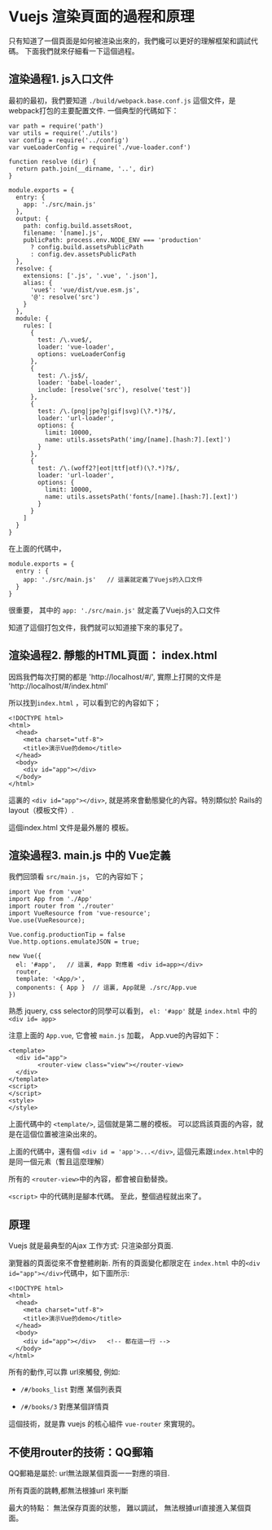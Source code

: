 # Vuejs 渲染頁面的過程和原理

只有知道了一個頁面是如何被渲染出來的，我們纔可以更好的理解框架和調試代碼。 下面我們就來仔細看一下這個過程。

## 渲染過程1. js入口文件

最初的最初，我們要知道  `./build/webpack.base.conf.js` 這個文件，是webpack打包的主要配置文件. 一個典型的代碼如下：

```
var path = require('path')
var utils = require('./utils')
var config = require('../config')
var vueLoaderConfig = require('./vue-loader.conf')

function resolve (dir) {
  return path.join(__dirname, '..', dir)
}

module.exports = {
  entry: {
    app: './src/main.js'
  },
  output: {
    path: config.build.assetsRoot,
    filename: '[name].js',
    publicPath: process.env.NODE_ENV === 'production'
      ? config.build.assetsPublicPath
      : config.dev.assetsPublicPath
  },
  resolve: {
    extensions: ['.js', '.vue', '.json'],
    alias: {
      'vue$': 'vue/dist/vue.esm.js',
      '@': resolve('src')
    }
  },
  module: {
    rules: [
      {
        test: /\.vue$/,
        loader: 'vue-loader',
        options: vueLoaderConfig
      },
      {
        test: /\.js$/,
        loader: 'babel-loader',
        include: [resolve('src'), resolve('test')]
      },
      {
        test: /\.(png|jpe?g|gif|svg)(\?.*)?$/,
        loader: 'url-loader',
        options: {
          limit: 10000,
          name: utils.assetsPath('img/[name].[hash:7].[ext]')
        }
      },
      {
        test: /\.(woff2?|eot|ttf|otf)(\?.*)?$/,
        loader: 'url-loader',
        options: {
          limit: 10000,
          name: utils.assetsPath('fonts/[name].[hash:7].[ext]')
        }
      }
    ]
  }
}

```

在上面的代碼中，

```
module.exports = {
  entry : {
    app: './src/main.js'   // 這裏就定義了Vuejs的入口文件
  }
}
```

很重要， 其中的 `app: './src/main.js'` 就定義了Vuejs的入口文件

知道了這個打包文件，我們就可以知道接下來的事兒了。

## 渲染過程2. 靜態的HTML頁面： index.html

因爲我們每次打開的都是 'http://localhost/#/', 實際上打開的文件是 'http://localhost/#/index.html'

所以找到`index.html` ，可以看到它的內容如下；

```
<!DOCTYPE html>
<html>
  <head>
    <meta charset="utf-8">
    <title>演示Vue的demo</title>
  </head>
  <body>
    <div id="app"></div>
  </body>
</html>
```

這裏的  `<div id="app"></div>`, 就是將來會動態變化的內容。特別類似於 Rails的 layout（模板文件）. 

這個index.html 文件是最外層的 模板。 

## 渲染過程3. main.js 中的 Vue定義

我們回頭看 `src/main.js`， 它的內容如下；

```
import Vue from 'vue'
import App from './App'
import router from './router'
import VueResource from 'vue-resource';
Vue.use(VueResource);

Vue.config.productionTip = false
Vue.http.options.emulateJSON = true;

new Vue({
  el: '#app',   // 這裏, #app 對應着 <div id=app></div>
  router,
  template: '<App/>',
  components: { App }  // 這裏, App就是 ./src/App.vue
})
```

熟悉 jquery, css selector的同學可以看到， `el: '#app'` 就是 `index.html` 中的 `<div id= app>`

注意上面的 `App.vue`,  它會被 `main.js`  加載， App.vue的內容如下：

```
<template>
  <div id="app">
		<router-view class="view"></router-view>
  </div>
</template>
<script>
</script>
<style>
</style>
```

上面代碼中的 `<template/>`,  這個就是第二層的模板。 可以認爲該頁面的內容，就是在這個位置被渲染出來的。

上面的代碼中，還有個 `<div id = 'app'>...</div>`, 這個元素跟`index.html`中的是同一個元素（暫且這麼理解）

所有的 `<router-view>`中的內容，都會被自動替換。

`<script>` 中的代碼則是腳本代碼。 至此，整個過程就出來了。

## 原理

Vuejs 就是最典型的Ajax 工作方式:  只渲染部分頁面.

瀏覽器的頁面從來不會整體刷新. 所有的頁面變化都限定在 `index.html` 中的`<div id="app"></div>`代碼中，如下圖所示:

```
<!DOCTYPE html>
<html>
  <head>
    <meta charset="utf-8">
    <title>演示Vue的demo</title>
  </head>
  <body>
    <div id="app"></div>   <!-- 都在這一行 -->
  </body>
</html>
```

所有的動作,可以靠 url來觸發, 例如:

- `/#/books_list` 對應 某個列表頁

- `/#/books/3` 對應某個詳情頁

這個技術，就是靠 vuejs 的核心組件 `vue-router` 來實現的。  

## 不使用router的技術：QQ郵箱

QQ郵箱是屬於: url無法跟某個頁面一一對應的項目.

所有頁面的跳轉,都無法根據url 來判斷

最大的特點： 無法保存頁面的狀態， 難以調試， 無法根據url直接進入某個頁面。

